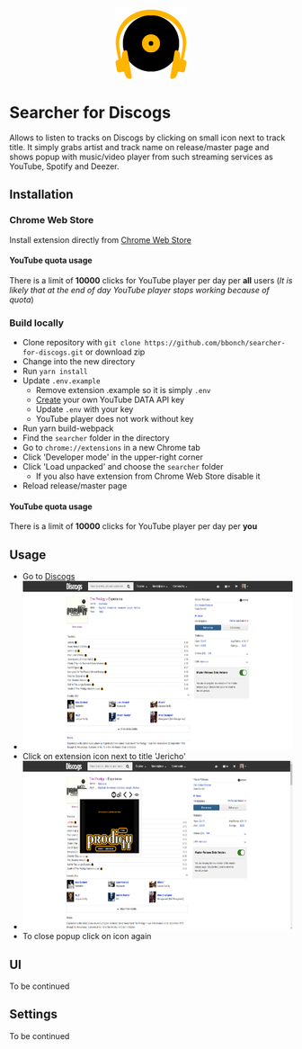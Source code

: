 <div align='center'>
  <img alt='Searcher for Discogs' src='https://github.com/bbonch/searcher-for-discogs/blob/main/src/images/icon.png'/>
</div>

# Searcher for Discogs
Allows to listen to tracks on Discogs by clicking on small icon next to track title. It simply grabs artist and track name on release/master page and shows popup with music/video player from such streaming services as YouTube, Spotify and Deezer.

## Installation

### Chrome Web Store
Install extension directly from [Chrome Web Store](https://chrome.google.com/webstore/detail/searcher-for-discogs/kfaklaicipagejpdmnefheakeoikempa)

#### YouTube quota usage
There is a limit of **10000** clicks for YouTube player per day per **all** users (*It is likely that at the end of day YouTube player stops working because of quota*)

### Build locally
- Clone repository with `git clone https://github.com/bbonch/searcher-for-discogs.git` or download zip
- Change into the new directory
- Run `yarn install`
- Update `.env.example`
    - Remove extension .example so it is simply `.env`
    - [Create](https://rapidapi.com/blog/how-to-get-youtube-api-key) your own YouTube DATA API key
    - Update `.env` with your key
    - YouTube player does not work without key
- Run yarn build-webpack
- Find the `searcher` folder in the directory
- Go to `chrome://extensions` in a new Chrome tab
- Click 'Developer mode' in the upper-right corner
- Click 'Load unpacked' and choose the `searcher` folder
    - If you also have extension from Chrome Web Store disable it
- Reload release/master page

#### YouTube quota usage
There is a limit of **10000** clicks for YouTube player per day per **you**

## Usage

- Go to [Discogs](https://www.discogs.com/master/8585-The-Prodigy-Experience)
- <img src='https://github.com/bbonch/searcher-for-discogs/blob/main/screenshots/1.png' height='300' />
- Click on extension icon next to title 'Jericho'
- <img src='https://github.com/bbonch/searcher-for-discogs/blob/main/screenshots/2.png' height='300' />
- To close popup click on icon again

## UI
To be continued

## Settings
To be continued
